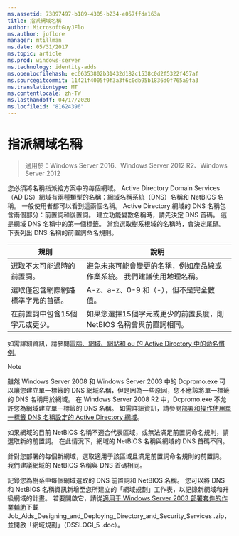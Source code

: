 ```yaml
---
ms.assetid: 73897497-b189-4305-b234-e057ffda163a
title: 指派網域名稱
author: MicrosoftGuyJFlo
ms.author: joflore
manager: mtillman
ms.date: 05/31/2017
ms.topic: article
ms.prod: windows-server
ms.technology: identity-adds
ms.openlocfilehash: ec66353802b31432d182c1538c0d2f5322f457af
ms.sourcegitcommit: 11421f4005f9f3a3f6c0db95b1836d0f765a9fa3
ms.translationtype: MT
ms.contentlocale: zh-TW
ms.lasthandoff: 04/17/2020
ms.locfileid: "81624396"
---
```

# <a name="assigning-domain-names"></a>指派網域名稱

> 適用於：Windows Server 2016、Windows Server 2012 R2、Windows Server 2012

您必須將名稱指派給方案中的每個網域。 Active Directory Domain Services （AD DS）網域有兩種類型的名稱：網域名稱系統（DNS）名稱和 NetBIOS 名稱。 一般使用者都可以看到這兩個名稱。 Active Directory 網域的 DNS 名稱包含兩個部分：前置詞和後置詞。 建立功能變數名稱時，請先決定 DNS 首碼。 這是網域 DNS 名稱中的第一個標籤。 當您選取樹系根域的名稱時，會決定尾碼。 下表列出 DNS 名稱的前置詞命名規則。

|規則|說明|
|--------|---------------|
|選取不太可能過時的前置詞。|避免未來可能會變更的名稱，例如產品線或作業系統。 我們建議使用地理名稱。|
|選取僅包含網際網路標準字元的首碼。|A-z、a-z、0-9 和（-），但不是完全數值。|
|在前置詞中包含15個字元或更少。|如果您選擇15個字元或更少的前置長度，則 NetBIOS 名稱會與前置詞相同。|

如需詳細資訊，請參閱[電腦、網域、網站和 ou 的 Active Directory 中的命名慣例](https://support.microsoft.com/help/909264/)。

> [!NOTE]
> 雖然 Windows Server 2008 和 Windows Server 2003 中的 Dcpromo.exe 可以讓您建立單一標籤的 DNS 網域名稱，但是因為一些原因，您不應該將單一標籤的 DNS 名稱用於網域。 在 Windows Server 2008 R2 中，Dcpromo.exe 不允許您為網域建立單一標籤的 DNS 名稱。 如需詳細資訊，請參閱[部署和操作使用單一標籤 DNS 名稱設定的 Active Directory 網域](https://support.microsoft.com/help/300684/)。

如果網域的目前 NetBIOS 名稱不適合代表區域，或無法滿足前置詞命名規則，請選取新的前置詞。 在此情況下，網域的 NetBIOS 名稱與網域的 DNS 首碼不同。

針對您部署的每個新網域，選取適用于該區域且滿足前置詞命名規則的前置詞。 我們建議網域的 NetBIOS 名稱與 DNS 首碼相同。

記錄您為樹系中每個網域選取的 DNS 前置詞和 NetBIOS 名稱。 您可以將 DNS 和 NetBIOS 名稱資訊新增至您所建立的「網域規劃」工作表，以記錄新網域和升級網域的計畫。 若要開啟它，請從[適用于 Windows Server 2003 部署套件的作業輔助](https://microsoft.com/download/details.aspx?id=9608)下載 Job_Aids_Designing_and_Deploying_Directory_and_Security_Services .zip，並開啟「網域規劃」（DSSLOGI_5 .doc）。
